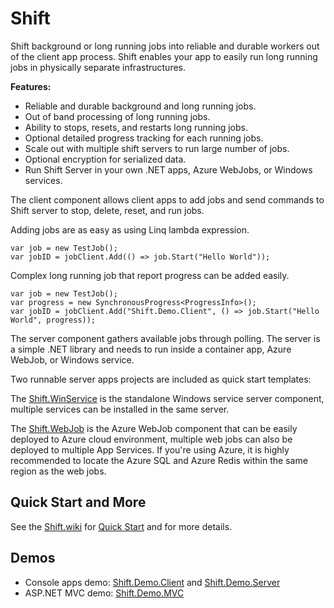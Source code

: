 # Shift
Shift background or long running jobs into reliable and durable workers out of the client app process. Shift enables your app to easily run long running jobs in physically separate infrastructures. 

**Features:**
- Reliable and durable background and long running jobs.
- Out of band processing of long running jobs. 
- Ability to stops, resets, and restarts long running jobs.
- Optional detailed progress tracking for each running jobs.
- Scale out with multiple shift servers to run large number of jobs.
- Optional encryption for serialized data.
- Run Shift Server in your own .NET apps, Azure WebJobs, or Windows services. 

The client component allows client apps to add jobs and send commands to Shift server to stop, delete, reset, and run jobs.

Adding jobs are as easy as using Linq lambda expression.
```
var job = new TestJob();
var jobID = jobClient.Add(() => job.Start("Hello World"));
```

Complex long running job that report progress can be added easily.
```
var job = new TestJob();
var progress = new SynchronousProgress<ProgressInfo>();
var jobID = jobClient.Add("Shift.Demo.Client", () => job.Start("Hello World", progress));
```

The server component gathers available jobs through polling. The server is a simple .NET library and needs to run inside a container app, Azure WebJob, or Windows service. 

Two runnable server apps projects are included as quick start templates:

The [Shift.WinService](https://github.com/hhalim/Shift.WinService) is the standalone Windows service server component, multiple services can be installed in the same server. 

The [Shift.WebJob](https://github.com/hhalim/Shift.WebJob) is the Azure WebJob component that can be easily deployed to Azure cloud environment, multiple web jobs can also be deployed to multiple App Services. If you're using Azure, it is highly recommended to locate the Azure SQL and Azure Redis within the same region as the web jobs.

## Quick Start and More
See the [Shift.wiki](https://github.com/hhalim/Shift/wiki) for [Quick Start](https://github.com/hhalim/Shift/wiki/Quick-Start) and for more details.

## Demos
- Console apps demo: [Shift.Demo.Client](https://github.com/hhalim/Shift.Demo.Client) and [Shift.Demo.Server](https://github.com/hhalim/Shift.Demo.Server)
- ASP.NET MVC demo: [Shift.Demo.MVC](https://github.com/hhalim/Shift.Demo.MVC)
